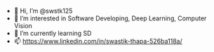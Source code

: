 - 👋 Hi, I’m @swstk125
- 👀 I’m interested in Software Developing, Deep Learning, Computer Vision
- 🌱 I’m currently learning SD
- 📫 https://www.linkedin.com/in/swastik-thapa-526ba118a/

<!---
swstk125/swstk125 is a ✨ special ✨ repository because its `README.md` (this file) appears on your GitHub profile.
You can click the Preview link to take a look at your changes.
--->
